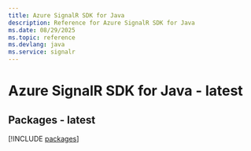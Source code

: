 ```yaml
---
title: Azure SignalR SDK for Java
description: Reference for Azure SignalR SDK for Java
ms.date: 08/29/2025
ms.topic: reference
ms.devlang: java
ms.service: signalr
---
```

# Azure SignalR SDK for Java - latest
## Packages - latest
[!INCLUDE [packages](signalr-index.md)]